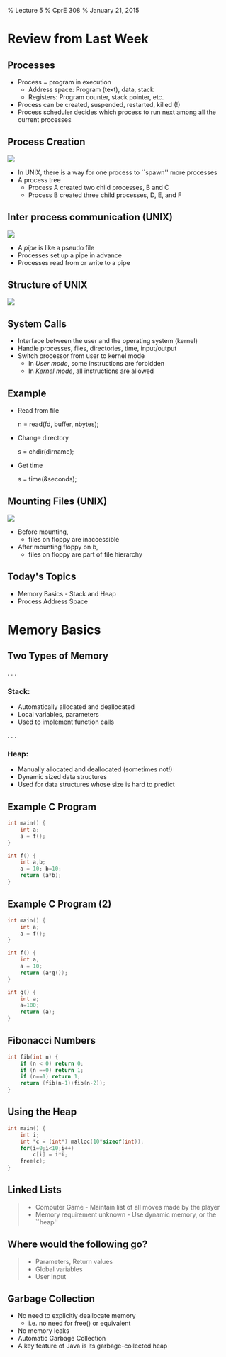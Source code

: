 % Lecture 5
% CprE 308
% January 21, 2015

# Review from Last Week

## Processes

 - Process = program in execution
    - Address space: Program (text), data, stack
    - Registers: Program counter, stack pointer, etc.
 - Process can be created, suspended, restarted, killed (!)
 - Process scheduler decides which process to run next among all the current processes 

## Process Creation

![](img/process_creation.png)

 - In UNIX, there is a way for one process to ``spawn'' more processes
 - A process tree
    - Process A created two child processes, B and C
    - Process B created three child processes, D, E, and F

## Inter process communication (UNIX)
![](img/pipe.png)

 - A  *pipe* is like a pseudo file
 - Processes set up a pipe in advance
 - Processes read from or write to a pipe

## Structure of UNIX
![](img/structure.png)

## System Calls

 - Interface between the user and the operating system (kernel)
 - Handle processes, files, directories, time, input/output
 - Switch processor from user to kernel mode
    - In *User mode*, some instructions are forbidden
    - In *Kernel mode*, all instructions are allowed

## Example
 - Read from file

    n = read(fd, buffer, nbytes);

 - Change directory

    s = chdir(dirname);

 - Get time

    s = time(&seconds);

## Mounting Files (UNIX)
![](img/mounting_files.png)

 - Before mounting,
    - files on floppy are inaccessible
 - After mounting floppy on b,
    - files on floppy are part of file hierarchy

## Today's Topics
 - Memory Basics - Stack and Heap
 - Process Address Space

# Memory Basics

## Two Types of Memory
<!---
Draw on board as we introdude.  Stack at top, text/data at bottom, heap elsewhere.
-->
. . .

### Stack:
 - Automatically allocated and deallocated
 - Local variables, parameters
 - Used to implement function calls

. . .

### Heap:
 - Manually allocated and deallocated (sometimes not!)
 - Dynamic sized data structures
 - Used for data structures whose size is hard to predict


## Example C Program
<!---
Main function calls f.  Function f places a,b on stack.  Then the return value is placed in special register (or also on stack).
-->
```c
int main() {
    int a;
    a = f();
}
```

```c
int f() {
    int a,b;
    a = 10; b=10;
    return (a*b);
}
```


## Example C Program (2)
<!---
Another example, but with one more layer of stack calls.
-->
```c
int main() {
    int a;
    a = f();
}
```

```c
int f() {
    int a,
    a = 10;
    return (a*g());
}
```

```c
int g() {
    int a;
    a=100;
    return (a);
}
```

## Fibonacci Numbers
<!---
Fibonacci example.  Show stack trace with n=3.
-->
```c
int fib(int n) {
    if (n < 0) return 0;
    if (n ==0) return 1;
    if (n==1) return 1;
    return (fib(n-1)+fib(n-2));
}
```

## Using the Heap
<!---
Demonstrate how the heap works.
-->
```c
int main() {
    int i;
    int *c = (int*) malloc(10*sizeof(int));
    for(i=0;i<10;i++)
        c[i] = i*i;
    free(c);
}
```

## Linked Lists
<!---
Explain what Linked Lists are.  Here are some things we can do with them.
-->

>  - Computer Game
    - Maintain list of all moves made by the player
>  - Memory requirement unknown
    - Use dynamic memory, or the ``heap''

## Where would the following go?
<!---
Explain where each goes.
Parameters, Return values on stack.
Global variables in 'data'
User input probably on heap.
-->

> - Parameters, Return values
> - Global variables
> - User Input

## Garbage Collection
 - No need to explicitly deallocate memory 
    - i.e. no need for free() or equivalent
 - No memory leaks
 - Automatic Garbage Collection
 - A key feature of Java is its garbage-collected heap
